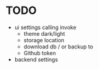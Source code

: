 # TODO

- ui settings calling invoke
  - theme dark/light
  - storage location
  - download db / or backup to
  - Github token
- backend settings